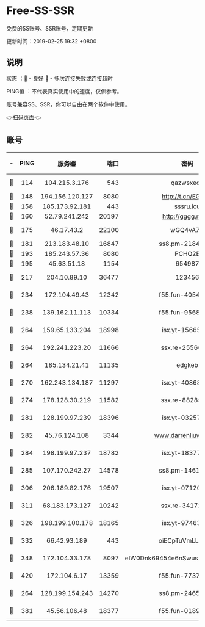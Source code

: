 # Free-SS-SSR

免费的SS账号、SSR账号，定期更新

更新时间：2019-02-25 19:32 +0800

## 说明

状态     ：🙂 - 良好 🙁 - 多次连接失败或连接超时

PING值   ：不代表真实使用中的速度，仅供参考。

账号兼容SS、SSR，你可以自由在两个软件中使用。

👉[扫码页面](https://liesauer.github.io/free-ss-ssr.github.io/)👈

## 账号

|-|PING|服务器|端口|密码|加密方式|区域|
|:----:|:----:|:-----:|-----:|:----:|:----:|:----:|
|🙂|114|104.215.3.176|543|qazwsxedc|aes-256-gcm|JP|
|🙂|148|194.156.120.127|8080|http://t.cn/EGJIyrl|rc4-md5|RU|
|🙂|158|185.173.92.181|443|sssru.icu|rc4-md5|RU|
|🙂|160|52.79.241.242|20197|http://gggg.rocks|chacha20|KR|
|🙂|175|46.17.43.2|22100|wGQ4vA7D|aes-256-gcm|RU|
|🙂|181|213.183.48.10|16847|ss8.pm-21844006|rc4-md5|RU|
|🙂|193|185.243.57.36|8080|PCHQ2E|rc4-md5|US|
|🙂|195|45.63.51.18|1154|654987|chacha20|US|
|🙂|217|204.10.89.10|36477|123456|aes-256-cfb|US|
|🙂|234|172.104.49.43|12342|f55.fun-40543073|aes-256-cfb|SG|
|🙂|238|139.162.11.113|10334|f55.fun-95689731|aes-256-cfb|SG|
|🙂|264|159.65.133.204|18998|isx.yt-15665435|aes-256-cfb|SG|
|🙂|264|192.241.223.20|11666|ssx.re-25566820|aes-256-cfb|US|
|🙂|264|185.134.21.41|11135|edgkeb|aes-256-cfb|GB|
|🙂|270|162.243.134.187|11297|isx.yt-40868307|aes-256-cfb|US|
|🙂|274|178.128.30.219|11582|ssx.re-88285477|aes-256-cfb|SG|
|🙂|281|128.199.97.239|18396|isx.yt-03257218|aes-256-cfb|SG|
|🙂|282|45.76.124.108|3344|www.darrenliuwei.com|aes-256-cfb|AU|
|🙂|284|198.199.97.237|18782|isx.yt-18377229|aes-256-cfb|US|
|🙂|285|107.170.242.27|14578|ss8.pm-14613158|aes-256-cfb|US|
|🙂|306|206.189.82.176|19507|isx.yt-07120168|aes-256-cfb|SG|
|🙂|311|68.183.173.127|10242|ssx.re-34172172|aes-256-cfb|US|
|🙂|326|198.199.100.178|18165|isx.yt-97463980|aes-256-cfb|US|
|🙂|332|66.42.93.189|443|oiECpTuVmLLxk4Ts|aes-256-cfb|US|
|🙂|348|172.104.33.178|8097|eIW0Dnk69454e6nSwuspv9DmS201tQ0D|aes-256-cfb|SG|
|🙂|420|172.104.6.17|13359|f55.fun-77379791|aes-256-cfb|US|
|🙂|264|128.199.154.243|14270|ss8.pm-24650269|aes-256-cfb|SG|
|🙂|381|45.56.106.48|18377|f55.fun-01898711|aes-256-cfb|US|

